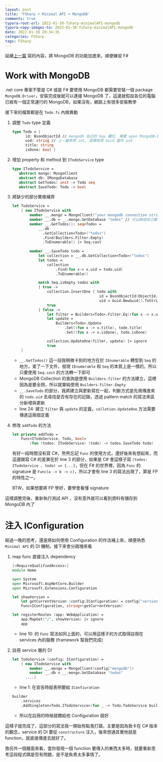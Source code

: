 ```yaml
---
layout: post
title: 'FSharp + Minimal API + MongoDB'
comments: true
typora-root-url: 2022-01-30-fsharp-minimalAPI-mongodb
typora-copy-images-to: 2022-01-30-fsharp-minimalAPI-mongodb
date: 2022-01-30 20:34:35
categories: FSharp
tags: FSharp
---
```


延續[上一篇](https://blog.kevinyang.net/2022/01/30/fsharp-minimal-api/) 寫的內容，將 MongoDB 的功能加進來，順便練習 F#

<!-- more -->

# Work with MongoDB

.net core 專案不管是 C# 或是 F# 要使用 MongoDB 都需要安裝一個 package `MongoDB.Driver`，安裝完成後就可以連接 MongoDB 了，這邊就假設各位的電腦已經有一個正常運行的 MongoDB，如果沒有，網路上有很多安裝教學

接下來的檔案都是在 `Todo.fs` 內做異動

1. 調整 `Todo` type 定義

   ```fsharp
   type Todo = {
         id: BsonObjectId // mongodb 自己的 key 欄位, 需要 open MongoDB.Bson
         uid: string // 上一篇使用 int, 這裡改用 Guid 當作 uid
         title: string
         isDone: bool }
   ```

2. 增加 property 和 method 到 `ITodoService` type

   ```fsharp
   type ITodoService =  
      abstract mongo: MongoClient
      abstract db: IMongoDatabase
      abstract GetTodos: unit -> Todo seq
      abstract SaveTodo: Todo -> bool
   ```

3. 將缺少的部分實做補齊

   ```fsharp
   let TodoService = 
       { new ITodoService with   
           member __.mongo = MongoClient("your mongodb connection string")
           member __.db = __.mongo.GetDatabase "todos" // 可以換成自己建立的 database 名稱
           member __.GetTodos(): seq<Todo> =
               __.db
                 .GetCollection<Todo>("todos")
                 .Find(Builders.Filter.Empty)
                 .ToEnumerable() |> Seq.cast
                 
           member __.SaveTodo todo =
               let collection = __.db.GetCollection<Todo>("todos")
               let todos = 
                   collection
                       .Find(fun x-> x.uid = todo.uid)
                       .ToEnumerable()
   
               match Seq.isEmpty todos with
               | true -> 
                   collection.InsertOne { todo with
                                           id = BsonObjectId(ObjectId.GenerateNewId())
                                           uid = Guid.NewGuid().ToString() } |> ignore
                   true
               | false -> 
                   let filter = Builders<Todo>.Filter.Eq((fun x -> x.uid), todo.uid)
                   let update =
                       Builders<Todo>.Update
                           .Set((fun x -> x.title), todo.title)
                           .Set((fun x -> x.isDone), todo.isDone)
   
                   collection.UpdateOne(filter, update) |> ignore
                   true
       }
   ```

   * `__.GetTodos()` 這一段我稍微卡到的地方在於 `IEnumerable` 轉型到 `Seq` 的地方，查了一下文件，發現 `IEnumerable` 和 `Seq` 的本質上是一樣的，所以只要使用 `Seq.cast` 的方法轉一下即可
   * MongoDB Collection 的查詢是使用 `Builders.filter` 的方法建立，這裡因為是要全撈，所以就單純使用 `Builders.Filter.Empty`
   * `__.SaveTodo` 的部分，我將建立與更新寫在一起，判斷方式是先用傳進來的 `todo.uid` 去尋找是否有存在的記錄，透過 pattern match 的寫法來區分新增與更新
   * line 24: 建立 `filter` 與 `update` 的定義，`colletion.UpdateOne` 方法需要傳進這兩個定義

4. 修改 `addTodo` 的方法

   ```fsharp
   let private addTodo =
       Func<ITodoService, Todo, bool>
           (fun (todos: ITodoService) (todo) -> todos.SaveTodo todo)
   ```

   有好一段時間沒有寫 C#，熊熊忘記 `Func` 的使用方式，還好後來有想起來，而這邊跟寫 C# 的差異在於 line 3 的部分，如果是 C# 會這樣子寫 `(todos: ITodoService , todo) => {...}`，但在 F# 的世界裡，因為 `Func` 的 signature 是 `Func(a -> b -> c)`，所以才會有 line 3 的寫法出現了，算是 FP 的特性之一。

   BTW，如果想要將 FP 學好，要學會看懂 signature

這樣調整完後，重新執行測試 API ，沒有意外就可以看到資料有儲存到 MongoDB 內了

# 注入 IConfiguration

經過一晚的思考，還是將如何使用 Configuration 的作法補上來，順便熟悉 `Minimal API` 的 DI 機制，接下來會分兩塊來看

1. map func 直接注入 dependency

   ```fsharp
   [<RequireQualifiedAccess>]
   module Home
   
   open System
   open Microsoft.AspNetCore.Builder
   open Microsoft.Extensions.Configuration
   
   let showVersion = 
       let getCurrentVersion (config:IConfiguration) = config["version"]
       Func<IConfiguration, string>(getCurrentVersion)
   
   let registerRoutes (app: WebApplication) =
       app.MapGet("/", showVersion) |> ignore
       app
   ```

   * line 10: 的 `Func` 寫法如同上面的，可以用這樣子的方式取得註冊在 services 內的服務 (framework 幫我們完成)

2. 註冊 service 層的 DI

   ```fsharp
   let TodoService (config: IConfiguration) = 
       { new ITodoService with        
           member __.mongo = MongoClient(config["mongodb"])
           member __.db = __.mongo.GetDatabase "todos"
         ....}
   ```

   * line 1: 在宣告時就表明要給 `IConfiuration`

   ```fsharp
   builder
       .services
       .AddSingleton<Todo.ITodoService>(fun _ -> Todo.TodoService builder.Configuration) |> ignore
   ```

   * 所以在註冊的時候就餵給他 Configuration 就好

這樣子就完成了，這部分的寫法我一開始有點鬼打牆，主要是因為我卡在 C# 版本的觀念，service 的 DI 要從 `constructure` 注入，後來想通其實他就是 function，就直接傳進去就好了。

換另外一個層面來看，當你發現一個 function 要傳入的東西太多時，就要重新思考這段程式碼是否有問題，是不是負責太多事情了。



